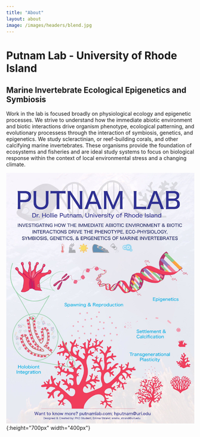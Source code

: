 ```yaml
---
title: "About"
layout: about
image: /images/headers/blend.jpg
---
```


# Putnam Lab - University of Rhode Island
## Marine Invertebrate Ecological Epigenetics and Symbiosis


Work in the lab is focused broadly on physiological ecology and epigenetic processes. We strive to understand how the immediate abiotic environment and biotic interactions drive organism phenotype,  ecological patterning, and evolutionary processess through the interaction of symbiosis, genetics, and epigenetics. We study scleractinian, or reef-building corals, and other calcifying marine invertebrates. These organisms provide the foundation of ecosystems and fisheries and are ideal study systems to focus on biological response within the context of local environmental stress and a changing climate. 

![Lab Info](https://github.com/Putnam-Lab/putnam-lab.github.io/blob/master/images/putnam_infographic.jpg?raw=true){:height="700px" width="400px"}